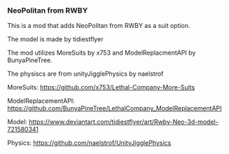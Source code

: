 ### NeoPolitan from RWBY

This is a mod that adds NeoPolitan from RWBY as a suit option.

The model is made by tidiestflyer

The mod utilizes MoreSuits by x753 and ModelReplacmentAPI by BunyaPineTree.

The physiscs are from unityJigglePhysics by naelstrof

MoreSuits: https://github.com/x753/Lethal-Company-More-Suits

ModelReplacementAPI: https://github.com/BunyaPineTree/LethalCompany_ModelReplacementAPI

Model: https://www.deviantart.com/tidiestflyer/art/Rwby-Neo-3d-model-721580341

Physics: https://github.com/naelstrof/UnityJigglePhysics